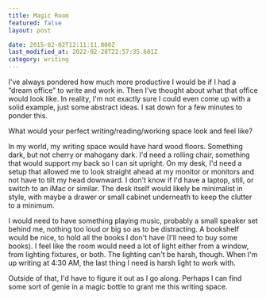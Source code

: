 ```yaml
---
title: Magic Room
featured: false
layout: post

date: 2015-02-02T12:11:11.000Z
last_modified_at: 2022-02-28T22:57:35.601Z
category: writing
---
```


I've always pondered how much more productive I would be if I had a “dream office” to write and work in. Then I've thought about what that office would look like. In reality, I'm not exactly sure I could even come up with a solid example, just some abstract ideas. I sat down for a few minutes to ponder this.

What would your perfect writing/reading/working space look and feel like?

In my world, my writing space would have hard wood floors. Something dark, but not cherry or mahogany dark. I'd need a rolling chair, something that would support my back so I can sit upright. On my desk, I'd need a setup that allowed me to look straight ahead at my monitor or monitors and not have to tilt my head downward. I don't know if I'd have a laptop, still, or switch to an iMac or similar. The desk itself would likely be minimalist in style, with maybe a drawer or small cabinet underneath to keep the clutter to a minimum.

I would need to have something playing music, probably a small speaker set behind me, nothing too loud or big so as to be distracting. A bookshelf would be nice, to hold all the books I don't have (I'll need to buy some books). I feel like the room would need a lot of light either from a window, from lighting fixtures, or both. The lighting can't be harsh, though. When I'm up writing at 4:30 AM, the last thing I need is harsh light to work with.

Outside of that, I'd have to figure it out as I go along. Perhaps I can find some sort of genie in a magic bottle to grant me this writing space.

